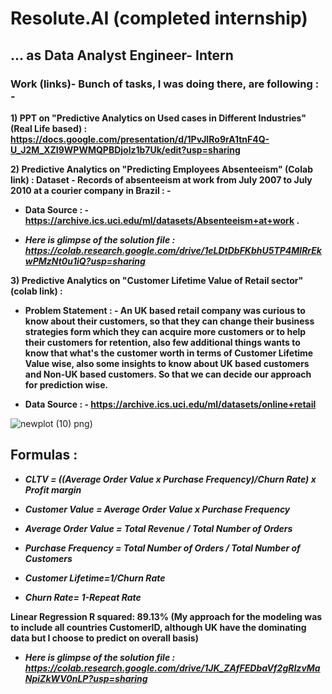 # **Resolute.AI (completed internship)**
## **... as Data Analyst Engineer- Intern**


### **Work (links)- Bunch of tasks, I was doing there, are following : -** 

**1) PPT on "Predictive Analytics on Used cases in Different Industries" (Real Life based) : https://docs.google.com/presentation/d/1PvJIRo9rA1tnF4Q-U_J2M_XZI9WPWMQPBDjolz1b7Uk/edit?usp=sharing**

**2) Predictive Analytics on "Predicting Employees Absenteeism" (Colab link) : Dataset - Records of absenteeism at work from July 2007 to July 2010 at a courier company in Brazil : -** 

* **Data Source : - https://archive.ics.uci.edu/ml/datasets/Absenteeism+at+work .**

* ***Here is glimpse of the solution file : https://colab.research.google.com/drive/1eLDtDbFKbhU5TP4MlRrEkwPMzNt0u1iQ?usp=sharing***

**3) Predictive Analytics on "Customer Lifetime Value of Retail sector" (colab link) :** 

* **Problem Statement : - An UK based retail company was curious to know about their customers, so that they can change their business strategies form which they can acquire more customers or to help their customers for retention, also few additional things wants to know that what's the customer worth in terms of Customer Lifetime Value wise, also some insights to know about UK based customers and Non-UK based customers. So that we can decide our approach for prediction wise.**

* **Data Source : -  https://archive.ics.uci.edu/ml/datasets/online+retail**

![newplot (10)](https://user-images.githubusercontent.com/75072300/174473189-c139bd2a-1305-4fd5-8989-87e4f48fea2c.png)
png)

## **Formulas :**

* ***CLTV = ((Average Order Value x Purchase Frequency)/Churn Rate) x Profit margin***

* ***Customer Value = Average Order Value x Purchase Frequency***

* ***Average Order Value = Total Revenue / Total Number of Orders***

* ***Purchase Frequency = Total Number of Orders / Total Number of Customers***

* ***Customer Lifetime=1/Churn Rate***

* ***Churn Rate= 1-Repeat Rate***



**Linear Regression R squared: 89.13% (My approach for the modeling was to include all countries CustomerID, although UK have the dominating data but I choose to predict on overall basis)**

* ***Here is glimpse of the solution file : https://colab.research.google.com/drive/1JK_ZAfFEDbaVf2gRIzvMaNpiZkWV0nLP?usp=sharing***
